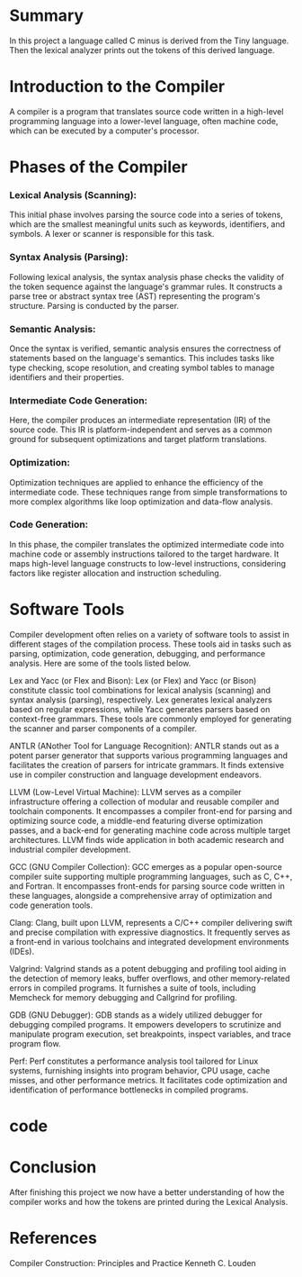 # Summary
In this project a language called C minus is derived from the Tiny language. Then the lexical analyzer prints out the tokens of this derived language.

# Introduction to the Compiler
A compiler is a program that translates source code written in a high-level programming language into a lower-level language, often machine code, which can be executed by a computer's processor.

# Phases of the Compiler
### Lexical Analysis (Scanning): 
This initial phase involves parsing the source code into a series of tokens, which are the smallest meaningful units such as keywords, identifiers, and symbols. A lexer or scanner is responsible for this task. 

### Syntax Analysis (Parsing): 
Following lexical analysis, the syntax analysis phase checks the validity of the token sequence against the language's grammar rules. It constructs a parse tree or abstract syntax tree (AST) representing the program's structure. Parsing is conducted by the parser. 

### Semantic Analysis: 
Once the syntax is verified, semantic analysis ensures the correctness of statements based on the language's semantics. This includes tasks like type checking, scope resolution, and creating symbol tables to manage identifiers and their properties.

### Intermediate Code Generation: 
Here, the compiler produces an intermediate representation (IR) of the source code. This IR is platform-independent and serves as a common ground for subsequent optimizations and target platform translations. 

### Optimization: 
Optimization techniques are applied to enhance the efficiency of the intermediate code. These techniques range from simple transformations to more complex algorithms like loop optimization and data-flow analysis. 

### Code Generation: 
In this phase, the compiler translates the optimized intermediate code into machine code or assembly instructions tailored to the target hardware. It maps high-level language constructs to low-level instructions, considering factors like register allocation and instruction scheduling.

# Software Tools
Compiler development often relies on a variety of software tools to assist in different stages of the compilation process. These tools aid in tasks such as parsing, optimization, code generation, debugging, and performance analysis. Here are some of the tools listed below.

Lex and Yacc (or Flex and Bison):
Lex (or Flex) and Yacc (or Bison) constitute classic tool combinations for lexical analysis (scanning) and syntax analysis (parsing), respectively. Lex generates lexical analyzers based on regular expressions, while Yacc generates parsers based on context-free grammars. These tools are commonly employed for generating the scanner and parser components of a compiler.

ANTLR (ANother Tool for Language Recognition):
ANTLR stands out as a potent parser generator that supports various programming languages and facilitates the creation of
parsers for intricate grammars. It finds extensive use in compiler construction and language development endeavors.

LLVM (Low-Level Virtual Machine):
LLVM serves as a compiler infrastructure offering a collection of modular and reusable compiler and toolchain components. It encompasses a compiler front-end for parsing and optimizing source code, a middle-end featuring diverse optimization passes, and a back-end for generating machine code across multiple target architectures. LLVM finds wide application in both academic research and industrial compiler development.

GCC (GNU Compiler Collection):
GCC emerges as a popular open-source compiler suite supporting multiple programming languages, such as C, C++, and Fortran. It encompasses front-ends for parsing source code written in these languages, alongside a comprehensive array of optimization and code generation tools.

Clang:
Clang, built upon LLVM, represents a C/C++ compiler delivering swift and precise compilation with expressive diagnostics. It frequently serves as a front-end in various toolchains and integrated development environments (IDEs).


Valgrind:
Valgrind stands as a potent debugging and profiling tool aiding in the detection of memory leaks, buffer overflows, and other memory-related errors in compiled programs. It furnishes a suite of tools, including Memcheck for memory debugging and Callgrind for profiling.

GDB (GNU Debugger):
GDB stands as a widely utilized debugger for debugging compiled programs. It empowers developers to scrutinize and manipulate program execution, set breakpoints, inspect variables, and trace program flow.

Perf:
Perf constitutes a performance analysis tool tailored for Linux systems, furnishing insights into program behavior, CPU usage, cache misses, and other performance metrics. It facilitates code optimization and identification of performance bottlenecks in compiled programs.

# code 

# Conclusion
After finishing this project we now have a better understanding of how the compiler works and how the tokens are printed during the Lexical Analysis.

# References
Compiler Construction: Principles and Practice
Kenneth C. Louden

